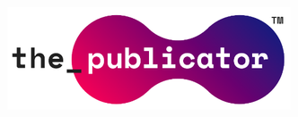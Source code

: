 
<div style="color: red">
<img src ="https://raw.githubusercontent.com/The-Publicator/.github/main/profile/assets/the_publicator.png" title="The Publicator Logo"/>

